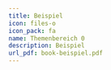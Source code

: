 ```yaml
---
title: Beispiel
icon: files-o
icon_pack: fa
name: Themenbereich 0
description: Beispiel
url_pdf: book-beispiel.pdf
---
```

